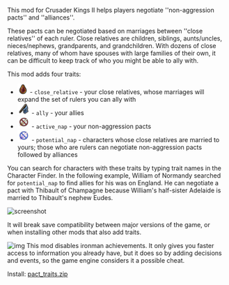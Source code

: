 This mod for Crusader Kings II helps players negotiate ''non-aggression pacts'' and ''alliances''.

These pacts can be negotiated based on marriages between ''close relatives'' of each ruler. Close relatives are children, siblings, aunts/uncles, nieces/nephews, grandparents, and grandchildren. With dozens of close relatives, many of whom have spouses with large families of their own, it can be difficult to keep track of who you might be able to ally with.

This mod adds four traits:

* ![icon](icons/trait_close_relative.png) - `close_relative` - your close relatives, whose marriages will expand the set of rulers you can ally with
* ![icon](icons/trait_ally.png) - `ally` - your allies
* ![icon](icons/trait_active_nap.png) - `active_nap` - your non-aggression pacts
* ![icon](icons/trait_potential_nap.png) - `potential_nap` - characters whose close relatives are married to yours; those who are rulers can negotiate non-aggression pacts followed by alliances

You can search for characters with these traits by typing trait names in the Character Finder. In the following example, William of Normandy searched for `potential_nap` to find allies for his was on England. He can negotiate a pact with Thibault of Champagne because William's half-sister Adelaide is married to Thibault's nephew Eudes.

![screenshot](https://www.squarefree.com/crusaderkings/screenshots/pact_traits_1.png)

It will break save compatibility between major versions of the game, or when installing other mods that also add traits.

![img](https://www.squarefree.com/crusaderkings/icons/Ironman_enabled_restrictions_24.png) This mod disables ironman achievements. It only gives you faster access to information you already have, but it does so by adding decisions and events, so the game engine considers it a possible cheat.

Install: [pact_traits.zip](https://www.squarefree.com/crusaderkings/mod_zips/pact_traits.zip)
